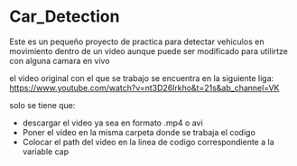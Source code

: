 # Car_Detection
Este es un pequeño proyecto de practica para detectar vehiculos en movimiento dentro de un video aunque puede ser modificado para utilirtze con alguna camara en vivo

el video original con el que se trabajo se encuentra en la siguiente liga:
https://www.youtube.com/watch?v=nt3D26lrkho&t=21s&ab_channel=VK

solo se tiene que:
- descargar el video ya sea en formato .mp4 o avi
- Poner el video en la misma carpeta donde se trabaja el codigo
- Colocar el path del video en la linea de codigo correspondiente a la variable cap

